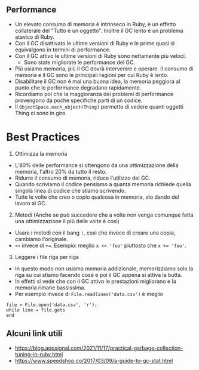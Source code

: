 ## Performance
* Un elevato consumo di memoria è intrinseco in Ruby, è un effetto collaterale del "Tutto è un oggetto". Inoltre il GC lento è un problema atavico di Ruby.
* Con il GC disattivato le ultime versioni di Ruby e le prime quasi si equivalgono in termini di performance. 
* Con il GC attivo le ultime versioni di Ruby sono nettamente più veloci.
  * Sono state migliorate le performance del GC.
* Più usiamo memoria, più il GC dovrà intervenire e operare. Il consumo di memoria e il GC sono le principali ragioni per cui Ruby è lento.
* Disabilitare il GC non è mai una buona idea, la memoria peggiora al punto che le performance degradano rapidamente.
* Ricordiamo poi che la maggioranza dei problemi di performance provengono da poche specifiche parti di un codice.
* Il `ObjectSpace.each_object(Thing)` permette di vedere quanti oggetti Thing ci sono in giro.

# Best Practices
1) Ottimizza la memoria 
* L'80% delle performance si ottengono da una ottimizzazione della memoria, l'altro 20% da tutto il resto. 
* Ridurre il consumo di memoria, riduce l'utilizzo del GC. 
* Quando scriviamo il codice pensiamo a quanta memoria richiede quella singola linea di codice che stiamo scrivendo.
* Tutte le volte che creo o copio qualcosa in memoria, sto dando del lavoro al GC.

2) Metodi (Anche se può succedere che a volte non venga comunque fatta una ottimizzazione il più delle volte è così)
* Usare i metodi con il bang `!`, così che invece di creare una copia, cambiamo l'originale.
* `<<` invece di `+=`. Esempio: meglio `x << 'foo'` piuttosto che `x += 'foo'`.

3) Leggere i file riga per riga
* In questo modo non usiamo memoria addizionale, memorizziamo solo la riga su cui stiamo facendo cose e poi il GC appena si attiva la butta.
* In effetti si vede che con il GC attivo le prestazioni migliorano e la memoria rimane bassissima.
* Per esempio invece di `File.readlines('data.csv')` è meglio
```
file = File.open('data.csv', 'r'); 
while line = file.gets
end
```

## Alcuni link utili
* https://blog.appsignal.com/2021/11/17/practical-garbage-collection-tuning-in-ruby.html
* https://www.speedshop.co/2017/03/09/a-guide-to-gc-stat.html